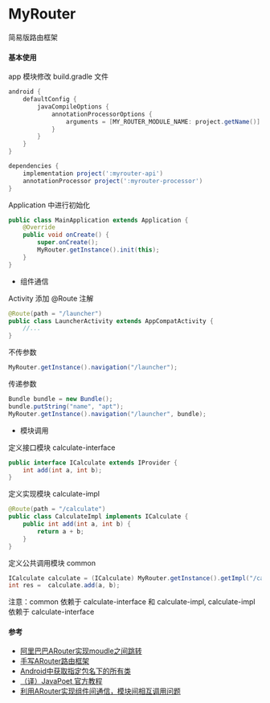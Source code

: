 # MyRouter

简易版路由框架

#### 基本使用

app 模块修改 build.gradle 文件

```groovy
android {
    defaultConfig {
        javaCompileOptions {
            annotationProcessorOptions {
                arguments = [MY_ROUTER_MODULE_NAME: project.getName()]
            }
        }
    }
}

dependencies {
    implementation project(':myrouter-api')
    annotationProcessor project(':myrouter-processor')
}
```

Application 中进行初始化

```java
public class MainApplication extends Application {
    @Override
    public void onCreate() {
        super.onCreate();
        MyRouter.getInstance().init(this);
    }
}
```

+ 组件通信

Activity 添加 @Route 注解

```java
@Route(path = "/launcher")
public class LauncherActivity extends AppCompatActivity {
    //...
}
```

不传参数

```java
MyRouter.getInstance().navigation("/launcher");
```

传递参数

```java
Bundle bundle = new Bundle();
bundle.putString("name", "apt");
MyRouter.getInstance().navigation("/launcher", bundle);
```

+ 模块调用

定义接口模块 calculate-interface

```java
public interface ICalculate extends IProvider {
    int add(int a, int b);
}
```

定义实现模块 calculate-impl

```java
@Route(path = "/calculate")
public class CalculateImpl implements ICalculate {
    public int add(int a, int b) {
        return a + b;
    }
}
```

定义公共调用模块 common

```java
ICalculate calculate = (ICalculate) MyRouter.getInstance().getImpl("/calculate");
int res =  calculate.add(a, b);
```

注意：common 依赖于 calculate-interface 和 calculate-impl, calculate-impl 依赖于 calculate-interface

#### 参考

+ [阿里巴巴ARouter实现moudle之间跳转](https://blog.csdn.net/yangshuaionline/article/details/89476316)
+ [手写ARouter路由框架](https://www.jianshu.com/p/a84ad0b4ba38)
+ [Android中获取指定包名下的所有类](https://blog.csdn.net/u011572517/article/details/52629996)
+ [（译）JavaPoet 官方教程](https://juejin.cn/post/6844904022600597517#heading-5)
+ [利用ARouter实现组件间通信，模块间相互调用问题](https://blog.csdn.net/tianhongfan10106/article/details/127721028)